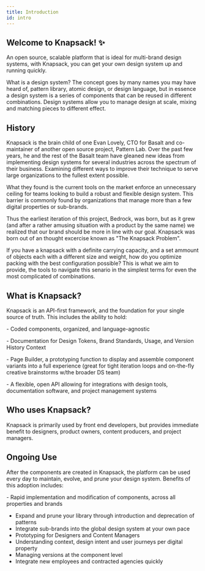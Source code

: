 ```yaml
---
title: Introduction
id: intro
---
```

## Welcome to Knapsack! ✨

An open source, scalable platform that is ideal for multi-brand design systems, with Knapsack, you can get your own design system up and running quickly.

What is a design system? The concept goes by many names you may have heard of, pattern library, atomic design, or design language, but in essence a design system is a series of components that can be reused in different combinations. Design systems allow you to manage design at scale, mixing and matching pieces to different effect.

## History

Knapsack is the brain child of one Evan Lovely, CTO for Basalt and co-maintainer of another open source project, Pattern Lab. Over the past few years, he and the rest of the Basalt team have gleaned new ideas from implementing design systems for several industries across the spectrum of their business. Examining different ways to improve their technique to serve large organizations to the fullest extent possible.

What they found is the current tools on the market enforce an unnecessary ceiling for teams looking to build a robust and flexible design system. This barrier is commonly found by organizations that manage more than a few digital properties or sub-brands. 

Thus the earliest iteration of this project, Bedrock, was born, but as it grew (and after a rather amusing situation with a product by the same name) we realized that our brand should be more in line with our goal. Knapsack was born out of an thought excercise known as "The Knapsack Problem".

If you have a knapsack with a definite carrying capacity, and a set ammount of objects each with a different size and weight, how do you optimize packing with the best configuration possible? This is what we aim to provide, the tools to navigate this senario in the simplest terms for even the most complicated of combinations.

## What is Knapsack?

Knapsack is an API-first framework, and the foundation for your single source of truth. This includes the ability to hold:

\- Coded components, organized, and language-agnostic 

\- Documentation for Design Tokens, Brand Standards, Usage, and Version History Context

\- Page Builder, a prototyping function to display and assemble component variants into a full experience (great for tight iteration loops and on-the-fly creative brainstorms w/the broader DS team)

\- A flexible, open API allowing for integrations with design tools, documentation software, and project management systems

## Who uses Knapsack?

Knapsack is primarily used by front end developers, but provides immediate benefit to designers, product owners, content producers, and project managers.

## Ongoing Use

After the components are created in Knapsack, the platform can be used every day to maintain, evolve, and prune your design system. Benefits of this adoption includes:

\- Rapid implementation and modification of components, across all properties and brands
- Expand and prune your library through introduction and deprecation of patterns
- Integrate sub-brands into the global design system at your own pace
- Prototyping for Designers and Content Managers
- Understanding context, design intent and user journeys per digital property
- Managing versions at the component level
- Integrate new employees and contracted agencies quickly
